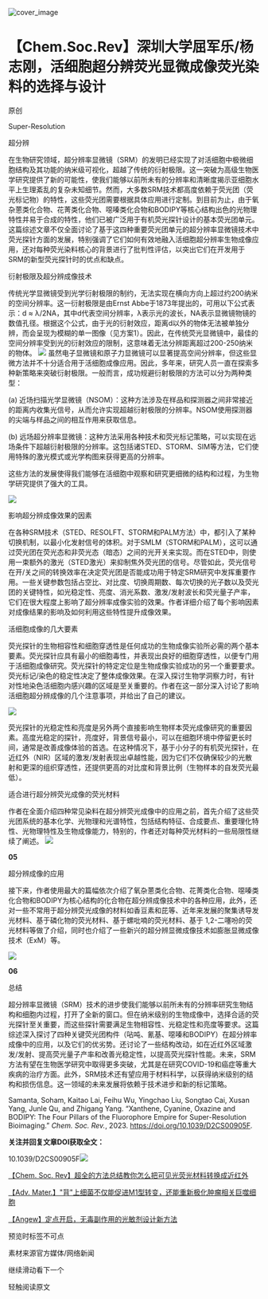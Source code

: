 ﻿![cover_image](https://mmbiz.qpic.cn/mmbiz_jpg/wzBk7nZmzgoVtEaUp1Hibu1yqFuR9FHkE4uVSA1PCAbzQRxoAFNicL4a1aHQcNIBWRGocGe8Drtdq0VwPYfOricbg/0?wx_fmt=jpeg) 

#  【Chem.Soc.Rev】深圳大学屈军乐/杨志刚，活细胞超分辨荧光显微成像荧光染料的选择与设计 
 
 原创

Super-Resolution

超分辨

在生物研究领域，超分辨率显微镜（SRM）的发明已经实现了对活细胞中极微细胞结构及其功能的纳米级可视化，超越了传统的衍射极限。这一突破为高级生物医学研究提供了新的可能性，使我们能够以前所未有的分辨率和清晰度揭示亚细胞水平上生理紊乱的复杂未知细节。然而，大多数SRM技术都高度依赖于荧光团（荧光标记物）的特性，这些荧光团需要根据具体应用进行定制。到目前为止，由于氧杂蒽类化合物、花菁类化合物、噁嗪类化合物和BODIPY等核心结构出色的光物理特性并易于合成的特性，他们已被广泛用于有机荧光探针设计的基本荧光团单元。这篇综述文章不仅全面讨论了基于这四种重要荧光团单元的超分辨率显微镜技术中荧光探针方面的发展，特别强调了它们如何有效地融入活细胞超分辨率生物成像应用，还对每种荧光染料核心的背景进行了批判性评估，以突出它们在开发用于SRM的新型荧光探针时的优点和缺点。



衍射极限及超分辨成像技术

传统光学显微镜受到光学衍射极限的制约，无法实现在横向方向上超过约200纳米的空间分辨率。这一衍射极限是由Ernst Abbe于1873年提出的，可用以下公式表示：d ≈ λ/2NA，其中d代表空间分辨率，λ表示光的波长，NA表示显微镜物镜的数值孔径。根据这个公式，由于光的衍射效应，距离d以外的物体无法被单独分辨，而会呈现为模糊的单一图像（见方案1）。因此，在传统荧光显微镜中，最佳的空间分辨率受到光的衍射效应的限制，这意味着无法分辨距离超过200-250纳米的物体。
![](../asset/2023-10-10_62f7da1a9981cd8ff7bc5085cb1cad21_0.gif)
虽然电子显微镜和原子力显微镜可以显著提高空间分辨率，但这些显微方法并不十分适合用于活细胞成像应用。因此，多年来，研究人员一直在探索多种新策略来突破衍射极限。一般而言，成功规避衍射极限的方法可以分为两种类型：

(a) 近场扫描光学显微镜（NSOM）：这种方法涉及在样品和探测器之间非常接近的距离内收集光信号，从而允许实现超越衍射极限的分辨率。NSOM使用探测器的尖端与样品之间的相互作用来获取信息。

(b) 远场超分辨率显微镜：这种方法采用各种技术和荧光标记策略，可以实现在远场条件下超越衍射极限的分辨率。这包括诸STED、STORM、SIM等方法，它们使用特殊的激光模式或光学构图来获得更高的分辨率。

这些方法的发展使得我们能够在活细胞中观察和研究更细微的结构和过程，为生物学研究提供了强大的工具。

![](../asset/2023-10-10_a8ee7f56bec6ae555fbdca908d7acf6a_1.jpeg)



影响超分辨成像效果的因素

在各种SRM技术（STED、RESOLFT、STORM和PALM方法）中，都引入了某种切换机制，以最小化发射信号的体积。对于SMLM（STORM和PALM），这可以通过荧光团在荧光态和非荧光态（暗态）之间的光开关来实现。而在STED中，则使用一束额外的激光（STED激光）来抑制焦外荧光团的信号。尽管如此，荧光信号在开/关之间的转换效率在决定荧光团是否能成功用于特定SRM研究中发挥重要作用。一些关键参数包括占空比、对比度、切换周期数、每次切换的光子数以及荧光团的关键特性，如光稳定性、亮度、消光系数、激发/发射波长和荧光量子产率，它们在很大程度上影响了超分辨率成像实验的效果。作者详细介绍了每个影响因素对成像结果的影响及如何利用这些特性提升成像效果。



活细胞成像的几大要素

荧光探针的生物相容性和细胞穿透性是任何成功的生物成像实验所必需的两个基本要素。荧光探针应具有最小的细胞毒性，并表现出良好的细胞穿透性，以便专门用于活细胞成像研究。荧光探针的特定定位是生物成像实验成功的另一个重要要求。荧光标记/染色的稳定性决定了整体成像效果。在深入探讨生物学洞察力时，有针对性地染色活细胞内感兴趣的区域是至关重要的。作者在这一部分深入讨论了影响活细胞超分辨成像的几个注意事项，并给出了自己的建议。

![](../asset/2023-10-10_1c5d373691581f072c3f156fa35a5677_2.jpeg)

荧光探针的光稳定性和亮度是另外两个直接影响生物样本荧光成像研究的重要因素。高度光稳定的探针，亮度好，背景信号最小，可以在细胞环境中停留更长时间，通常是改善成像体验的首选。在这种情况下，基于小分子的有机荧光探针，在近红外（NIR）区域的激发/发射表现出卓越性能，因为它们不仅确保较少的光散射和更深的组织穿透性，还提供更高的对比度和背景比例（生物样本的自发荧光最低）。


适合进行超分辨荧光成像的荧光材料

作者在全面介绍四种常见染料在超分辨荧光成像中的应用之前，首先介绍了这些荧光团系统的基本化学、光物理和光谱特性，包括结构特征、合成要点、重要理化特性、光物理特性及生物成像能力，特别的，作者还对每种荧光材料的一些局限性继续了阐述。
![](../asset/2023-10-10_f3e555cb8f3f7b0bee68a2bb7220197a_3.png)

**05**

超分辨成像的应用

接下来，作者使用最大的篇幅依次介绍了氧杂蒽类化合物、花菁类化合物、噁嗪类化合物和BODIPY为核心结构的化合物在超分辨成像技术中的各种应用，此外，还对一些不常用于超分辨荧光成像的材料如香豆素和芘等、近年来发展的聚集诱导发光材料、基于磷化物的荧光材料、基于螺吡喃的荧光材料、基于 1,2-二噻吩的荧光材料等做了介绍，同时也介绍了一些新兴的超分辨显微成像技术如膨胀显微成像技术（ExM）等。

![](../asset/2023-10-10_482b03202065bc0f17704b5e4d8927c7_4.jpeg)

**06**

总结

超分辨率显微镜（SRM）技术的进步使我们能够以前所未有的分辨率研究生物结构和细胞内过程，打开了全新的窗口。但在纳米级别的生物成像中，选择合适的荧光探针至关重要，而这些探针需要满足生物相容性、光稳定性和亮度等要求。这篇综述深入探讨了四种关键荧光团构件（呫吨、氰基、噁嗪和BODIPY）在超分辨率成像中的应用，以及它们的优劣势。还讨论了一些结构改动，如在近红外区域激发/发射、提高荧光量子产率和改善光稳定性，以提高荧光探针性能。未来，SRM方法有望在生物医学研究中取得更多突破，尤其是在研究COVID-19和癌症等重大疾病的治疗方面。此外，SRM技术还有望应用于材料科学，以获得纳米级别的结构和损伤信息。这一领域的未来发展将依赖于技术进步和新的标记策略。

Samanta, Soham, Kaitao Lai, Feihu Wu, Yingchao Liu, Songtao Cai, Xusan Yang, Junle Qu, and Zhigang Yang. “Xanthene, Cyanine, Oxazine and BODIPY: The Four Pillars of the Fluorophore Empire for Super-Resolution Bioimaging.” *Chem. Soc. Rev.*, 2023. https://doi.org/10.1039/D2CS00905F.

**关注并回复文章DOI获取全文：**
  
10.1039/D2CS00905F![](../asset/2023-10-10_eb46ebd50de486a852e98de208de520d_5.png)


[【Chem. Soc. Rev】超全的方法总结教你怎么把可见光荧光材料转换成近红外](http://mp.weixin.qq.com/s?__biz=MzkzOTI1OTMwNg==&amp;mid=2247484264&amp;idx=1&amp;sn=5e856045fbd75648a389d7e7258b58fb&amp;chksm=c2f2e7adf5856ebb91e48cd529d688af4b90dd3e9f8928f171dd883801ec9a8b08b5deb8c333&amp;scene=21#wechat_redirect)



[【Adv. Mater.】"背"上细菌不仅能促进M1型转变，还能重新极化肿瘤相关巨噬细胞](http://mp.weixin.qq.com/s?__biz=MzkzOTI1OTMwNg==&amp;mid=2247484219&amp;idx=1&amp;sn=ce0071d60c05faaa726917b535fd3359&amp;chksm=c2f2e7fef5856ee8679fe4281cd8de03747756f4be8d8d3a0a4ab545aaac9f27446fd86420bf&amp;scene=21#wechat_redirect)



[【Angew】定点开启，无毒副作用的光敏剂设计新方法](http://mp.weixin.qq.com/s?__biz=MzkzOTI1OTMwNg==&amp;mid=2247484193&amp;idx=1&amp;sn=0f1905dd02260722dbb84b9bac54e187&amp;chksm=c2f2e7e4f5856ef2f93a30a066edb3f5ee57744b277b59becb2084ec05cfe58b4250a6420c0d&amp;scene=21#wechat_redirect)

预览时标签不可点

素材来源官方媒体/网络新闻

  继续滑动看下一个 

 轻触阅读原文 

   

